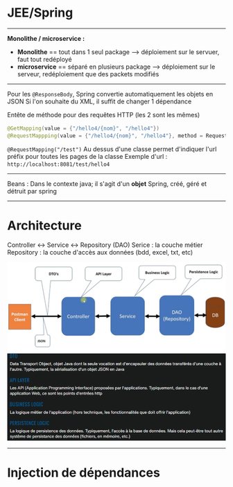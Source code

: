 # JEE/Spring 

----------------

**Monolithe / microservice :**
- **Monolithe** == tout dans 1 seul package --> déploiement sur le servuer, faut tout redéployé
- **microservice** == séparé en plusieurs package --> déploiement sur le serveur, redéploiement que des packets modifiés

----

Pour les `@ResponseBody`, Spring convertie automatiquement les objets en JSON
Si l'on souhaite du XML, il suffit de changer 1 dépendance



Entête de méthode pour des requêtes HTTP (les 2 sont les mêmes)
```java
@GetMapping(value = {"/hello4/{nom}", "/hello4"})
@RequestMappping(value = {"/hello4/{nom}", "/hello4"}, method = RequestMethod.GET)
```

`@RequestMapping("/test")` Au dessus d'une classe permet d'indiquer l'url préfix pour toutes les pages de la classe
Exemple d'url : `http://localhost:8081/test/hello4`

----

Beans : Dans le contexte java; il s'agit d'un **objet** Spring, créé, géré et détruit par spring

----

# Architecture
Controller <-> Service <-> Repository (DAO)
Serice : la couche métier
Repository : la couche d'accès aux données (bdd, excel, txt, etc)

![](Screen/2022-10-04-11-53-11.png)
![](Screen/2022-10-04-11-53-01.png)

----

# Injection de dépendances
